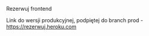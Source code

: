 Rezerwuj frontend

Link do wersji produkcyjnej, podpiętej do branch prod - https://rezerwuj.heroku.com
